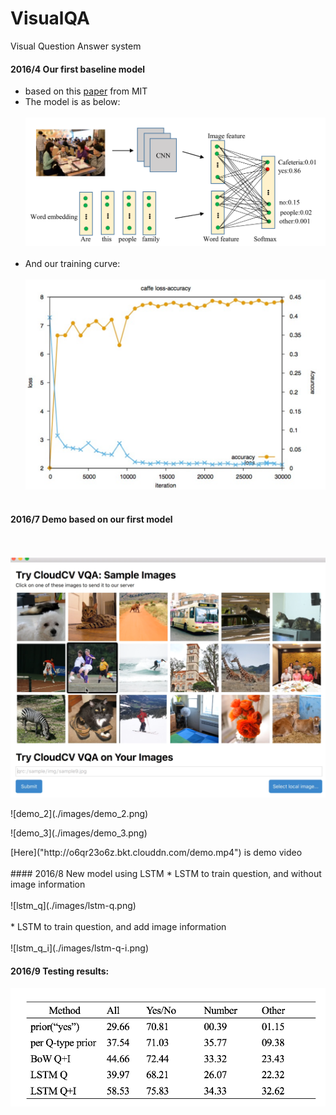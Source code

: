 # VisualQA
Visual Question Answer system

#### 2016/4 Our first baseline model
* based on this [paper]("http://arxiv.org/pdf/1512.02167.pdf") from MIT
* The model is as below:
<br></br>
![baseline](./images/baseline.png)
<br></br>
* And our training curve:
<br></br>
![training curve](./images/trainning.png)
<br></br>

#### 2016/7 Demo based on our first model
<br></br>
![demo_1](./images/demo_1.png)
<p>
![demo_2](./images/demo_2.png)
<p>
![demo_3](./images/demo_3.png)
<p>
[Here]("http://o6qr23o6z.bkt.clouddn.com/demo.mp4") is demo video
<br></br>
#### 2016/8 New model using LSTM
* LSTM to train question, and without image information
<br></br>
![lstm_q](./images/lstm-q.png)
<br></br>
* LSTM to train question, and add image information
<br></br>
![lstm_q_i](./images/lstm-q-i.png)


#### 2016/9 Testing results:
![demo_3](./images/res.png)
